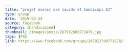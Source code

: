 ```yaml
---
title: "projet avenir des sourds et handicaps GJ"
type: group
date:  2019-03-14
source: facebook
category: [handicapped]
thumbnail: /images/posts/267912500771678.jpg
tags: [FR]
link: https://www.facebook.com/groups/267912500771678/
---
```

